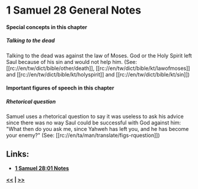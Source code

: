 # 1 Samuel 28 General Notes

#### Special concepts in this chapter

##### Talking to the dead

Talking to the dead was against the law of Moses. God or the Holy Spirit left Saul because of his sin and would not help him. (See: [[rc://en/tw/dict/bible/other/death]], [[rc://en/tw/dict/bible/kt/lawofmoses]] and [[rc://en/tw/dict/bible/kt/holyspirit]] and [[rc://en/tw/dict/bible/kt/sin]])

#### Important figures of speech in this chapter

##### Rhetorical question
Samuel uses a rhetorical question to say it was useless to ask his advice since there was no way Saul could be successful with God against him: "What then do you ask me, since Yahweh has left you, and he has become your enemy?" (See: [[rc://en/ta/man/translate/figs-rquestion]])

## Links:

* __[1 Samuel 28:01 Notes](./01.md)__

__[<<](../27/intro.md) | [>>](../29/intro.md)__

